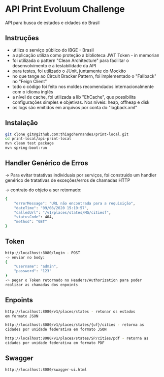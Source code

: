 # API Print Evoluum Challenge

API para busca de estados e cidades do Brasil

## Instruções
- utiliza o serviço público do IBGE - Brasil
- a aplicação utiliza como proteção a biblioteca JWT Token - in memorian
- foi utilizada o pattern "Clean Architecture" para facilitar o desenvolvimento e a testabilidade da API
- para testes, foi utilizado o JUnit, juntamente do Mockito
- no que tange ao Circuit Bracker Pattern, foi implementado o "Fallback" no "Feign Client"
- todo o código foi feito nos moldes recomendados internacionalmente com o idioma inglês
- a nível de cache, foi utilizada a lib "EhCache", que possibilita configurações simples e objetivas. Nos níveis: heap, offheap e disk
- os logs são emitidos em arquivos por conta do "logback.xml"

## Instalação

```bash
git clone git@github.com:thiagohernandes/print-local.git
cd print-local/api-print-local
mvn clean test package
mvn spring-boot:run
```
## Handler Genérico de Erros
-> Para evitar tratativas individuais por serviços, foi construído um handler genérico de tratativas de exceções/erros de chamadas HTTP

-> contrato do objeto a ser retornado:
```bash
{
    "errorMessage": "URL não encontrada para a requisição",
    "dateTime": "09/08/2020 15:10:57",
    "calledUrl": "/v1/places/states/MG/citiesf",
    "statusCode": 404,
    "method": "GET"
}
```

## Token

```bash
http://localhost:8080/login - POST
-> enviar no body:
{
    "username": "admin",
    "password": "123"
}
-> pegar o Token retornado no Headers/Authorization para poder 
realizar as chamadas dos enpoints

```

## Enpoints

```bash
http://localhost:8080/v1/places/states - retonar os estados
em formato JSON

http://localhost:8080/v1/places/states/{uf}/cities - retorna as
cidades por unidade federativa em formato JSON

http://localhost:8080/v1/places/states/SP/cities/pdf - retorna as
cidades por unidade federativa em formato PDF
```

## Swagger

```bash
http://localhost:8080/swagger-ui.html
```


